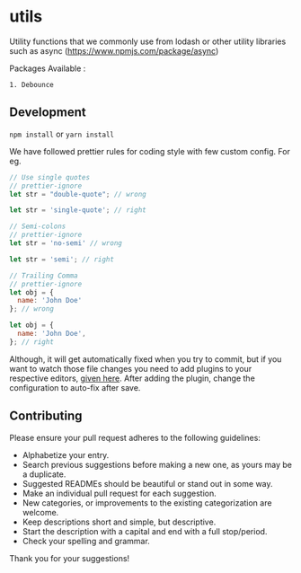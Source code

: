 # utils

Utility functions that we commonly use from lodash or other utility libraries such as async (https://www.npmjs.com/package/async)

Packages Available :

    1. Debounce

## Development

`npm install` or `yarn install`

We have followed prettier rules for coding style with few custom config. For eg.

```javascript
// Use single quotes
// prettier-ignore
let str = "double-quote"; // wrong

let str = 'single-quote'; // right
```

```javascript
// Semi-colons
// prettier-ignore
let str = 'no-semi' // wrong

let str = 'semi'; // right
```

```javascript
// Trailing Comma
// prettier-ignore
let obj = {
  name: 'John Doe'
}; // wrong

let obj = {
  name: 'John Doe',
}; // right
```

Although, it will get automatically fixed when you try to commit, but if you want to watch those file changes you need to add plugins to your respective editors, [given here](https://prettier.io/docs/en/editors.html). After adding the plugin, change the configuration to auto-fix after save.

## Contributing

Please ensure your pull request adheres to the following guidelines:

- Alphabetize your entry.
- Search previous suggestions before making a new one, as yours may be a duplicate.
- Suggested READMEs should be beautiful or stand out in some way.
- Make an individual pull request for each suggestion.
- New categories, or improvements to the existing categorization are welcome.
- Keep descriptions short and simple, but descriptive.
- Start the description with a capital and end with a full stop/period.
- Check your spelling and grammar.

Thank you for your suggestions!
